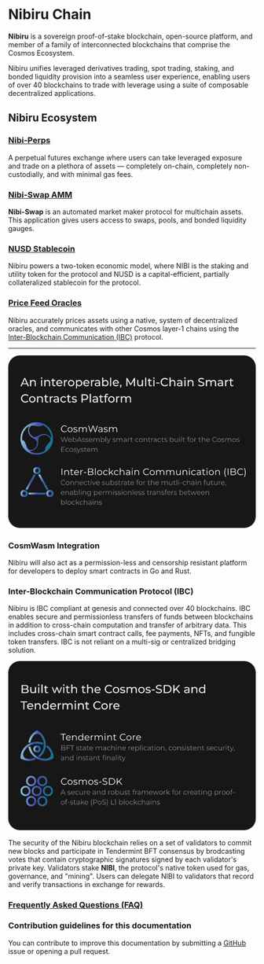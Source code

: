 <!--
title: Nibiru Chain Documentation
footer:
  newsletter: false
-->

# Nibiru Chain

**Nibiru** is a sovereign proof-of-stake blockchain, open-source platform, and member of a family of interconnected blockchains that comprise the Cosmos Ecosystem.

Nibiru unifies leveraged derivatives trading, spot trading, staking, and bonded liquidity provision into a seamless user experience, enabling users of over 40 blockchains to trade with leverage using a suite of composable decentralized applications.

## Nibiru Ecosystem


### [Nibi-Perps](./ecosystem/nibi-perps)

A perpetual futures exchange where users can take leveraged exposure and trade on a plethora of assets — completely on-chain, completely non-custodially, and with minimal gas fees.

### [Nibi-Swap AMM](./ecosystem/nibi-swap)

**Nibi-Swap** is an automated market maker protocol for multichain assets. This application gives users access to swaps, pools, and bonded liquidity gauges.


### [NUSD Stablecoin](./ecosystem/nusd-stablecoin)

Nibiru powers a two-token economic model, where NIBI is the staking and utility token for the protocol and NUSD is a capital-efficient, partially collateralized stablecoin for the protocol.

### [Price Feed Oracles](./ecosystem/price-feed-oracles)

Nibiru accurately prices assets using a native, system of decentralized oracles, and communicates with other Cosmos layer-1 chains using the [Inter-Blockchain Communication (IBC)](https://github.com/cosmos/ibc) protocol.

***

![](./img/cosmwasm-ibc-box.svg)

### CosmWasm Integration

Nibiru will also act as a permission-less and censorship resistant platform for developers to deploy smart contracts in Go and Rust.

### Inter-Blockchain Communication Protocol (IBC)

Nibiru is IBC compliant at genesis and connected over 40 blockchains. IBC enables secure and permissionless transfers of funds between blockchains in addition to cross-chain computation and transfer of arbitrary data. This includes cross-chain smart contract calls, fee payments, NFTs, and fungible token transfers. IBC is not reliant on a multi-sig or centralized bridging solution.

![](./img/cosmos-sdk-tendermint-box.svg)

The security of the Nibiru blockchain relies on a set of validators to commit new blocks and participate in Tendermint BFT consensus by brodcasting votes that contain cryptographic signatures signed by each validator's private key. Validators stake **NIBI**, the protocol's native token used for gas, governance, and "mining". Users can delegate NIBI to validators that record and verify transactions in exchange for rewards.

### [Frequently Asked Questions (FAQ)](./learn/faq)

### Contribution guidelines for this documentation

You can contribute to improve this documentation by submitting a [GitHub](https://github.com/NibiruChain/docs-nibiru) issue or opening a pull request.